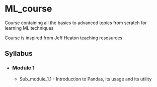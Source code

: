 # ML_course
Course containing all the basics to advanced topics from scratch for learning ML techniques

Course is inspired from Jeff Heaton teaching resosurces

## Syllabus
* ### Module 1
  * Sub_module_1.1 - Introduction to Pandas, its usage and its utility

